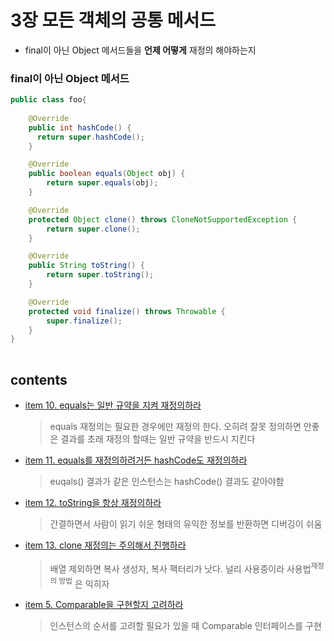 <h1>3장 모든 객체의 공통 메서드</h1>

- final이 아닌 Object 메서드들을 **언제 어떻게** 재정의 해야하는지

<h3>final이 아닌 Object 메서드</h3>

```java
public class foo{
    
    @Override
    public int hashCode() {
      return super.hashCode();
    }

    @Override
    public boolean equals(Object obj) {
        return super.equals(obj);
    }

    @Override
    protected Object clone() throws CloneNotSupportedException {
        return super.clone();
    }

    @Override
    public String toString() {
        return super.toString();
    }

    @Override
    protected void finalize() throws Throwable {
        super.finalize();
    }
}
    
```

<h2>contents</h2>

- [item 10. equals는 일반 규약을 지켜 재정의하라](item10/README.md)    
  > equals 재정의는 필요한 경우에만 재정의 한다. 오히려 잘못 정의하면 안좋은 결과를 초래
  > 재정의 할때는 일반 규약을 반드시 지킨다


- [item 11. equals를 재정의하려거든 hashCode도 재정의하라](item11/README.md)    
    > euqals() 결과가 같은 인스턴스는 hashCode() 결과도 같아야함


- [item 12. toString을 항상 재정의하라](item12/README.md)    
    > 간결하면서 사람이 읽기 쉬운 형태의 유익한 정보를 반환하면 디버깅이 쉬움


- [item 13. clone 재정의는 주의해서 진행하라](item13/README.md)    
    > 배열 제외하면 복사 생성자, 복사 팩터리가 낫다. 널리 사용중이라 사용법<sup>재정의 방법</sup> 은 익히자


- [item 5. Comparable을 구현할지 고려하라](item14/README.md)     
    > 인스턴스의 순서를 고려할 필요가 있을 때 Comparable 인터페이스를 구현

